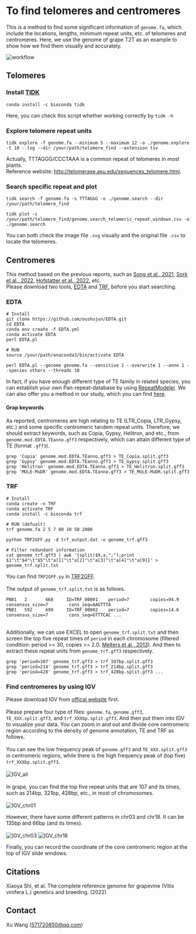 # To find telomeres and centromeres
This is a method to find some significant information of `genome.fa`, which include the locations, lengths, minimum repeat units, etc. of telomeres and centromeres. Here, we use the genome of grape T2T as an example to show how we find them visually and accurately.

![workflow](https://github.com/Immortal2333/Telomeres_and_Centromeres/blob/main/pics/workflow.jpg)<!-- -->

## Telomeres
### Install [TIDK](https://github.com/tolkit/telomeric-identifier)
```
conda install -c bioconda tidk
```
Here, you can check this script whether working correctly by `tidk -h`

### Explore telomere repeat units
```
tidk explore -f genome.fa --minimum 5 --maximum 12 -o ./genome.explore -t 10 --log --dir /your/path/telomere_find --extension tsv
```
Actually, TTTAGGG/CCCTAAA is a common repeat of telomeres in most plants. \
Reference website: http://telomerase.asu.edu/sequences_telomere.html.

### Search specific repeat and plot
```
tidk search -f genome.fa -s TTTAGGG -o ./genome.search --dir /your/path/telomere_find

tidk plot -c /your/path/telomere_find/genome.search_telomeric_repeat_windows.csv -o ./genome.search
```
You can both check the image file `.svg` visually and the original file `.csv` to locate the telomeres. 

## Centromeres
This method based on the previous reports, such as [Song et al., 2021](https://doi.org/10.1016/j.molp.2021.06.018), [Sork et al., 2022](https://www.nature.com/articles/s41467-022-29584-y), [Hofstatter et al., 2022](https://doi.org/10.1016/j.cell.2022.06.045), etc.\
Please download two tools, [EDTA](https://github.com/oushujun/EDTA) and [TRF](https://github.com/Adamtaranto/TRF2GFF), before you start searching.
### EDTA
```
# Install
git clone https://github.com/oushujun/EDTA.git
cd EDTA
conda env create -f EDTA.yml
conda activate EDTA
perl EDTA.pl

# RUN
source /your/path/anaconda3/bin/activate EDTA

perl EDTA.pl --genome genome.fa --sensitive 1 --overwrite 1 --anno 1 --species others --threads 10
```
In fact, if you have enough different type of TE family in related species, you can establish your own Pan-repeat-database by using [RepeatModeler](https://github.com/Dfam-consortium/RepeatModeler). We can also offer you a method in our study, which you can find [here](https://github.com/zhouyflab/TE_Detective-Annotation).

#### Grap keywords
As reported, centromeres are high relating to TE (LTR_Copia, LTR_Gypsy, etc.) and some specific centromeric tandem repeat units. Therefore, we should extract keywords, such as Copia, Gypsy, Helitron, and etc., from `genome.mod.EDTA.TEanno.gff3` respectively, which can attain different type of TE (format `.gff3`).
```
grep 'Copia' genome.mod.EDTA.TEanno.gff3 > TE_Copia.split.gff3
grep 'Gypsy' genome.mod.EDTA.TEanno.gff3 > TE_Gypsy.split.gff3
grep 'Helitron' genome.mod.EDTA.TEanno.gff3 > TE_Helitron.split.gff3
grep 'MULE-MuDR' genome.mod.EDTA.TEanno.gff3 > TE_MULE-MuDR.split.gff3
```
### TRF
```
# Install
conda create -n TRF
conda activate TRF
conda install -c bioconda trf

# RUN (defualt)
trf genome.fa 2 5 7 80 10 50 2000

python TRF2GFF.py -d trf_output.dat -o genome_trf.gff3

# Filter redundant information
cat genome_trf.gff3 | awk '{split($9,a,";");print $1"\t"$4"\t"$5"\t"a[1]"\t"a[2]"\t"a[3]"\t"a[4]"\t"a[9]}' > genome_trf.split.txt
```
You can find `TRF2GFF.py` in [TRF2GFF](https://github.com/Adamtaranto/TRF2GFF). \
\
The output of `genome_trf.split.txt` is as follows.
```
PN01   2       668     ID=TRF_00001    period=7        copies=94.9     consensus_size=7        cons_seq=AAGTTTA
PN01   592     699     ID=TRF_00002    period=7        copies=14.6     consensus_size=7        cons_seq=GTTTCAC ...
```
\
Additionally, we can use EXCEL to open `genome_trf.split.txt` and then screen the top five repeat times of `period` in each chromosome (filtered condition: period >= 30, copies >= 2.0. [Melters et al., 2013](https://genomebiology.biomedcentral.com/articles/10.1186/gb-2013-14-1-r10)). And then to extract these repeat units from `genome_trf.gff3` respectively.
```
grep 'period=107' genome_trf.gff3 > trf_107bp.split.gff3
grep 'period=214' genome_trf.gff3 > trf_214bp.split.gff3
grep 'period=428' genome_trf.gff3 > trf_428bp.split.gff3 ...
```

### Find centromeres by using IGV
Please download IGV from [offical website](https://software.broadinstitute.org/software/igv/download) first.\
\
Please prepare four type of files: `genome.fa`, `genome.gff3`,  `TE_XXX.split.gff3`, and `trf_XXXbp.split.gff3`. And then put them into IGV to visualize your data. You can zoom in and out and divide core centromeric region according to the density of genome annotation, TE and TRF as follows.\
\
You can see the low frequency peak of `genome.gff3` and `TE_XXX.split.gff3` in centromeric regions, while there is the high frequency peak of (top five) `trf_XXXbp.split.gff3`.\
\
![IGV_all](https://github.com/Immortal2333/Telomeres_and_Centromeres/blob/main/pics/IGV_all.jpg)<!-- -->\
\
In grape, you can find the top five repeat units that are 107 and its times, such as 214bp, 321bp, 428bp, etc., in most of chromosomes. \
\
![IGV_chr01](https://github.com/Immortal2333/Telomeres_and_Centromeres/blob/main/pics/IGV_chr01.jpg)<!-- -->

However, there have some different patterns in chr03 and chr18. It can be 135bp and 66bp (and its times). \
\
![IGV_chr03](https://github.com/Immortal2333/Telomeres_and_Centromeres/blob/main/pics/IGV_chr03.jpg)<!-- -->
![IGV_chr18](https://github.com/Immortal2333/Telomeres_and_Centromeres/blob/main/pics/IGV_chr18.jpg)<!-- -->

Finally, you can record the coordinate of the core centromeric region at the top of IGV slide windows.

## Citations
Xiaoya Shi, et al. The complete reference genome for grapevine (Vitis vinifera L.) genetics and breeding. (2022)

## Contact
Xu Wang (571720850@qq.com)

